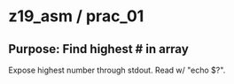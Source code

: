 # z19_asm / prac_01 

## Purpose: Find highest # in array 

Expose highest number through stdout. Read w/ "echo $?".
